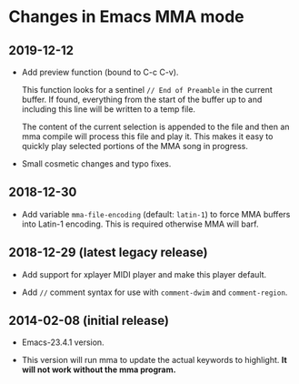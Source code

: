 # Changes in Emacs MMA mode

## 2019-12-12

* Add preview function (bound to C-c C-v).

  This function looks for a sentinel `// End of Preamble` in the
  current buffer. If found, everything from the start of the buffer up to and
  including this line will be written to a temp file.
  
  The content of the current selection is appended to the file and
  then an mma compile will process this file and play it. This makes
  it easy to quickly play selected portions of the MMA song in
  progress.

* Small cosmetic changes and typo fixes.

## 2018-12-30

* Add variable `mma-file-encoding` (default: `latin-1`) to force MMA
  buffers into Latin-1 encoding. This is required otherwise MMA will
  barf.

## 2018-12-29 (latest legacy release)

* Add support for xplayer MIDI player and make this player default.

* Add `//` comment syntax for use with `comment-dwim` and
  `comment-region`.
  
## 2014-02-08 (initial release)

* Emacs-23.4.1 version.

* This version will run mma to update the actual keywords to highlight.
  **It will not work without the mma program.**


